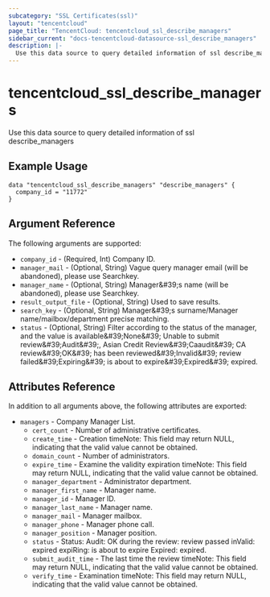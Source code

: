 ```yaml
---
subcategory: "SSL Certificates(ssl)"
layout: "tencentcloud"
page_title: "TencentCloud: tencentcloud_ssl_describe_managers"
sidebar_current: "docs-tencentcloud-datasource-ssl_describe_managers"
description: |-
  Use this data source to query detailed information of ssl describe_managers
---
```


# tencentcloud_ssl_describe_managers

Use this data source to query detailed information of ssl describe_managers

## Example Usage

```hcl
data "tencentcloud_ssl_describe_managers" "describe_managers" {
  company_id = "11772"
}
```

## Argument Reference

The following arguments are supported:

* `company_id` - (Required, Int) Company ID.
* `manager_mail` - (Optional, String) Vague query manager email (will be abandoned), please use Searchkey.
* `manager_name` - (Optional, String) Manager&amp;#39;s name (will be abandoned), please use Searchkey.
* `result_output_file` - (Optional, String) Used to save results.
* `search_key` - (Optional, String) Manager&amp;#39;s surname/Manager name/mailbox/department precise matching.
* `status` - (Optional, String) Filter according to the status of the manager, and the value is available&amp;#39;None&amp;#39; Unable to submit review&amp;#39;Audit&amp;#39;, Asian Credit Review&amp;#39;Caaudit&amp;#39; CA review&amp;#39;OK&amp;#39; has been reviewed&amp;#39;Invalid&amp;#39; review failed&amp;#39;Expiring&amp;#39; is about to expire&amp;#39;Expired&amp;#39; expired.

## Attributes Reference

In addition to all arguments above, the following attributes are exported:

* `managers` - Company Manager List.
  * `cert_count` - Number of administrative certificates.
  * `create_time` - Creation timeNote: This field may return NULL, indicating that the valid value cannot be obtained.
  * `domain_count` - Number of administrators.
  * `expire_time` - Examine the validity expiration timeNote: This field may return NULL, indicating that the valid value cannot be obtained.
  * `manager_department` - Administrator department.
  * `manager_first_name` - Manager name.
  * `manager_id` - Manager ID.
  * `manager_last_name` - Manager name.
  * `manager_mail` - Manager mailbox.
  * `manager_phone` - Manager phone call.
  * `manager_position` - Manager position.
  * `status` - Status: Audit: OK during the review: review passed inValid: expired expiRing: is about to expire Expired: expired.
  * `submit_audit_time` - The last time the review timeNote: This field may return NULL, indicating that the valid value cannot be obtained.
  * `verify_time` - Examination timeNote: This field may return NULL, indicating that the valid value cannot be obtained.



